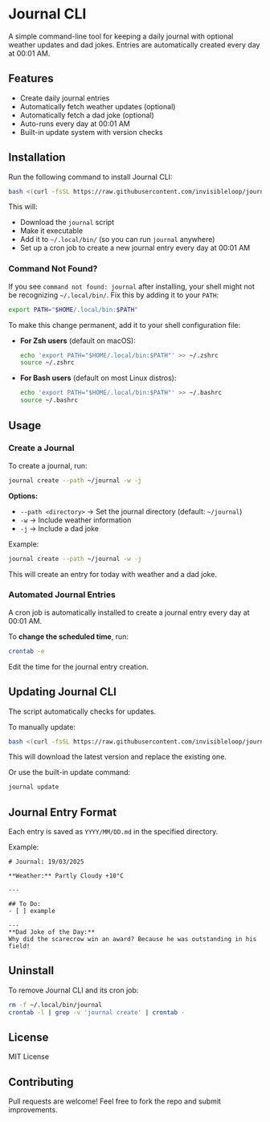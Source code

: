 # Journal CLI

A simple command-line tool for keeping a daily journal with optional weather updates and dad jokes. Entries are automatically created every day at 00:01 AM.

## Features
- Create daily journal entries
- Automatically fetch weather updates (optional)
- Automatically fetch a dad joke (optional)
- Auto-runs every day at 00:01 AM
- Built-in update system with version checks

## Installation
Run the following command to install Journal CLI:

```bash
bash <(curl -fsSL https://raw.githubusercontent.com/invisibleloop/journal-cli/main/install.sh)
```

This will:
- Download the `journal` script
- Make it executable
- Add it to `~/.local/bin/` (so you can run `journal` anywhere)
- Set up a cron job to create a new journal entry every day at 00:01 AM

### Command Not Found?
If you see `command not found: journal` after installing, your shell might not be recognizing `~/.local/bin/`. Fix this by adding it to your `PATH`:

```bash
export PATH="$HOME/.local/bin:$PATH"
```

To make this change permanent, add it to your shell configuration file:

- **For Zsh users** (default on macOS):
  ```bash
  echo 'export PATH="$HOME/.local/bin:$PATH"' >> ~/.zshrc
  source ~/.zshrc
  ```

- **For Bash users** (default on most Linux distros):
  ```bash
  echo 'export PATH="$HOME/.local/bin:$PATH"' >> ~/.bashrc
  source ~/.bashrc
  ```

## Usage

### Create a Journal
To create a journal, run:
```bash
journal create --path ~/journal -w -j
```

**Options:**
- `--path <directory>`  → Set the journal directory (default: `~/journal`)
- `-w`  → Include weather information
- `-j`  → Include a dad joke

Example:
```bash
journal create --path ~/journal -w -j
```
This will create an entry for today with weather and a dad joke.

### Automated Journal Entries
A cron job is automatically installed to create a journal entry every day at 00:01 AM.

To **change the scheduled time**, run:
```bash
crontab -e
```
Edit the time for the journal entry creation.

## Updating Journal CLI
The script automatically checks for updates.

To manually update:
```bash
bash <(curl -fsSL https://raw.githubusercontent.com/invisibleloop/journal-cli/main/install.sh)
```
This will download the latest version and replace the existing one.

Or use the built-in update command:
```bash
journal update
```

## Journal Entry Format
Each entry is saved as `YYYY/MM/DD.md` in the specified directory.

Example:
```
# Journal: 19/03/2025

**Weather:** Partly Cloudy +10°C

---

## To Do:
- [ ] example

---
**Dad Joke of the Day:**
Why did the scarecrow win an award? Because he was outstanding in his field!
```

## Uninstall
To remove Journal CLI and its cron job:
```bash
rm -f ~/.local/bin/journal
crontab -l | grep -v 'journal create' | crontab -
```

## License
MIT License

## Contributing
Pull requests are welcome! Feel free to fork the repo and submit improvements.

